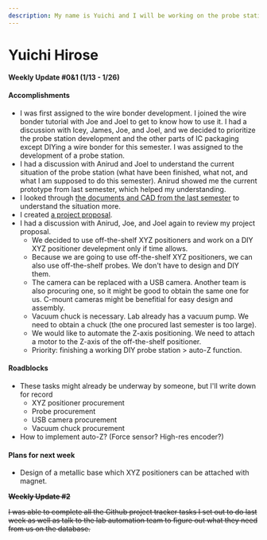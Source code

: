 ```yaml
---
description: My name is Yuichi and I will be working on the probe station this semester
---
```


# Yuichi Hirose

**Weekly Update #0&1 (1/13 - 1/26)**

#### Accomplishments

* I was first assigned to the wire bonder development. I joined the wire bonder tutorial with Joe and Joel to get to know how to use it. I had a discussion with Icey, James, Joe, and Joel, and we decided to prioritize the probe station development and the other parts of IC packaging except DIYing a wire bonder for this semester. I was assigned to the development of a probe station.
* I had a discussion with Anirud and Joel to understand the current situation of the probe station (what have been finished, what not, and what I am supposed to do this semester). Anirud showed me the current prototype from last semester, which helped my understanding.
* I looked through [the documents and CAD from the last semester](https://drive.google.com/drive/folders/1IgyzVxSDXMU6CBSJqW16NdSuTSvhQFkJ) to understand the situation more.
* I created [a project proposal](https://docs.google.com/document/d/1_nHKy9RG0kd6QQrEui08GBJlWizaZtv6Z8CEiLkyzpo/edit?usp=sharing).
* I had a discussion with Anirud, Joe, and Joel again to review my project proposal.
  * We decided to use off-the-shelf XYZ positioners and work on a DIY XYZ positioner develepment only if time allows.
  * Because we are going to use off-the-shelf XYZ positioners, we can also use off-the-shelf probes. We don't have to design and DIY them.
  * The camera can be replaced with a USB camera. Another team is also procuring one, so it might be good to obtain the same one for us. C-mount cameras might be benefitial for easy design and assembly.
  * Vacuum chuck is necessary. Lab already has a vacuum pump. We need to obtain a chuck (the one procured last semester is too large).
  * We would like to automate the Z-axis positioning. We need to attach a motor to the Z-axis of the off-the-shelf positioner.
  * Priority: finishing a working DIY probe station > auto-Z function.

#### Roadblocks

* These tasks might already be underway by someone, but I'll write down for record
  * XYZ positioner procurement
  * Probe procurement
  * USB camera procurement
  * Vacuum chuck procurement
* How to implement auto-Z? (Force sensor? High-res encoder?)

#### Plans for next week

* Design of a metallic base which XYZ positioners can be attached with magnet.



~~**Weekly Update #2**~~&#x20;

~~I was able to complete all the Github project tracker tasks I set out to do last week as well as talk to the lab automation team to figure out what they need from us on the database.~~&#x20;
